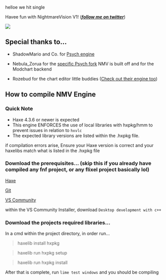 helloe we hit single

Havee fun with NightmareVision V1! (***[follow me on twitter](https://twitter.com/DuskieWhy)***)

![](https://github.com/DuskieWhy/NightmareVision/blob/V1/assets/game/images/branding/NMV.png)

## Special thanks to...

* ShadowMario and Co. for [Psych engine](https://github.com/ShadowMario/FNF-PsychEngine)

* Nebula_Zorua for the [specific Psych fork](https://github.com/nebulazorua/exe-psych-fork) NMV is built off and for the Modchart backend

* Rozebud for the chart editor little buddies ([Check out their engine too](https://github.com/ThatRozebudDude/FPS-Plus-Public))

## How to compile NMV Engine

### Quick Note
- Haxe 4.3.6 or newer is expected
- This engine ENFORCES the use of local libraries with hxpkg/hmm to prevent issues in relation to `hxvlc`
- The expected library versions are listed within the .hxpkg file. 

if compilation errors arise, Ensure your Haxe version is correct and your haxelibs match what is listed in the .hxpkg file

### Download the prerequisites... (skip this if you already have compiled any fnf project, or any flixel project basically lol)

[Haxe](https://haxe.org/download/)

[Git](https://git-scm.com/downloads)

[VS Community](https://visualstudio.microsoft.com/vs/community/)

within the VS Community Installer, download `Desktop development with c++`

### Download the projects required libraries...

In a cmd within the project directory, in order run...

> haxelib install hxpkg

> haxelib run hxpkg setup

> haxelib run hxpkg install

After that is complete, run `lime test windows` and you should be compiling
